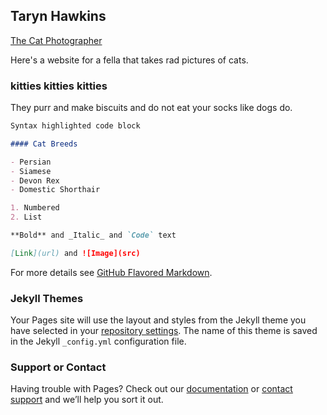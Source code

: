 ## Taryn Hawkins

[The Cat Photographer](http://www.iamthecatphotographer.com/)

Here's a website for a fella that takes rad pictures of cats.

### kitties kitties kitties

They purr and make biscuits and do not eat your socks like dogs do.

```markdown
Syntax highlighted code block

#### Cat Breeds

- Persian
- Siamese
- Devon Rex
- Domestic Shorthair

1. Numbered
2. List

**Bold** and _Italic_ and `Code` text

[Link](url) and ![Image](src)
```

For more details see [GitHub Flavored Markdown](https://guides.github.com/features/mastering-markdown/).

### Jekyll Themes

Your Pages site will use the layout and styles from the Jekyll theme you have selected in your [repository settings](https://github.com/tarynfayre/tarynfayre.github.io/settings). The name of this theme is saved in the Jekyll `_config.yml` configuration file.

### Support or Contact

Having trouble with Pages? Check out our [documentation](https://help.github.com/categories/github-pages-basics/) or [contact support](https://github.com/contact) and we’ll help you sort it out.
